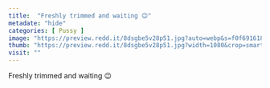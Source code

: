 ```yaml
---
title:  "Freshly trimmed and waiting 😉"
metadate: "hide"
categories: [ Pussy ]
image: "https://preview.redd.it/8dsgbe5v28p51.jpg?auto=webp&s=f0f6916185c3721e1db62bfe55676eea0b03443f"
thumb: "https://preview.redd.it/8dsgbe5v28p51.jpg?width=1080&crop=smart&auto=webp&s=b3fe678f5a4cd25c08e5a9244d2638076ad87e70"
visit: ""
---
```

Freshly trimmed and waiting 😉
